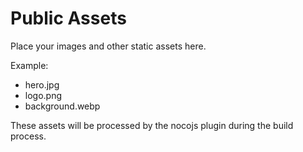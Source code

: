 # Public Assets

Place your images and other static assets here.

Example:
- hero.jpg
- logo.png
- background.webp

These assets will be processed by the nocojs plugin during the build process.
